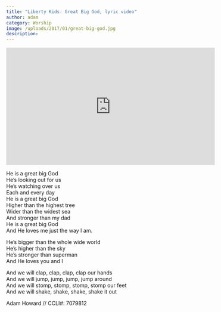 ```yaml
---
title: "Liberty Kids: Great Big God, lyric video"
author: adam
category: Worship
image: /uploads/2017/01/great-big-god.jpg
description: 
---
```


<iframe width="560" height="315" src="https://www.youtube.com/embed/Pfba0Qqysyw" frameborder="0" allowfullscreen></iframe>

He is a great big God  
He’s looking out for us  
He’s watching over us  
Each and every day  
He is a great big God  
Higher than the highest tree  
Wider than the widest sea  
And stronger than my dad  
He is a great big God  
And He loves me just the way I am.  

He’s bigger than the whole wide world  
He’s higher than the sky  
He’s stronger than superman  
And He loves you and I  

And we will clap, clap, clap, clap our hands  
And we will jump, jump, jump, jump around  
And we will stomp, stomp, stomp, stomp our feet  
And we will shake, shake, shake, shake it out  

Adam Howard // CCLI#: 7079812

